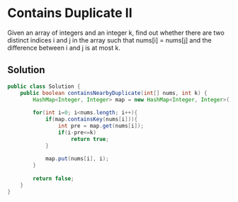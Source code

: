 # Contains Duplicate II

Given an array of integers and an integer k, find out whether there are two distinct indices i and j in the array such that nums[i] = nums[j] and the difference between i and j is at most k.

## Solution

```java
public class Solution {
    public boolean containsNearbyDuplicate(int[] nums, int k) {
        HashMap<Integer, Integer> map = new HashMap<Integer, Integer>();
 
        for(int i=0; i<nums.length; i++){
            if(map.containsKey(nums[i])){
                int pre = map.get(nums[i]);
                if(i-pre<=k)
                    return true;
            }
     
            map.put(nums[i], i);
        }
     
        return false;
    }
}
```